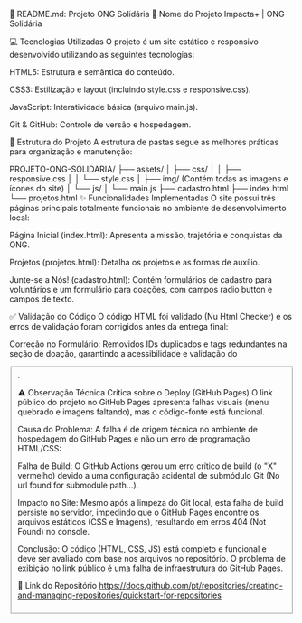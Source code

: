 📄 README.md: Projeto ONG Solidária
🌟 Nome do Projeto
Impacta+ | ONG Solidária

💻 Tecnologias Utilizadas
O projeto é um site estático e responsivo desenvolvido utilizando as seguintes tecnologias:

HTML5: Estrutura e semântica do conteúdo.

CSS3: Estilização e layout (incluindo style.css e responsive.css).

JavaScript: Interatividade básica (arquivo main.js).

Git & GitHub: Controle de versão e hospedagem.

📁 Estrutura do Projeto
A estrutura de pastas segue as melhores práticas para organização e manutenção:

PROJETO-ONG-SOLIDARIA/
├── assets/
│   ├── css/
│   │   ├── responsive.css
│   │   └── style.css
│   ├── img/  (Contém todas as imagens e ícones do site)
│   └── js/
│       └── main.js
├── cadastro.html
├── index.html
└── projetos.html
✨ Funcionalidades Implementadas
O site possui três páginas principais totalmente funcionais no ambiente de desenvolvimento local:

Página Inicial (index.html): Apresenta a missão, trajetória e conquistas da ONG.

Projetos (projetos.html): Detalha os projetos e as formas de auxílio.

Junte-se a Nós! (cadastro.html): Contém formulários de cadastro para voluntários e um formulário para doações, com campos radio button e campos de texto.

✅ Validação do Código
O código HTML foi validado (Nu Html Checker) e os erros de validação foram corrigidos antes da entrega final:

Correção no Formulário: Removidos IDs duplicados e tags <label> redundantes na seção de doação, garantindo a acessibilidade e validação do <fieldset>.

⚠️ Observação Técnica Crítica sobre o Deploy (GitHub Pages)
O link público do projeto no GitHub Pages apresenta falhas visuais (menu quebrado e imagens faltando), mas o código-fonte está funcional.

Causa do Problema: A falha é de origem técnica no ambiente de hospedagem do GitHub Pages e não um erro de programação HTML/CSS:

Falha de Build: O GitHub Actions gerou um erro crítico de build (o "X" vermelho) devido a uma configuração acidental de submódulo Git (No url found for submodule path...).

Impacto no Site: Mesmo após a limpeza do Git local, esta falha de build persiste no servidor, impedindo que o GitHub Pages encontre os arquivos estáticos (CSS e Imagens), resultando em erros 404 (Not Found) no console.

Conclusão: O código (HTML, CSS, JS) está completo e funcional e deve ser avaliado com base nos arquivos no repositório. O problema de exibição no link público é uma falha de infraestrutura do GitHub Pages.

🔗 Link do Repositório
https://docs.github.com/pt/repositories/creating-and-managing-repositories/quickstart-for-repositories
